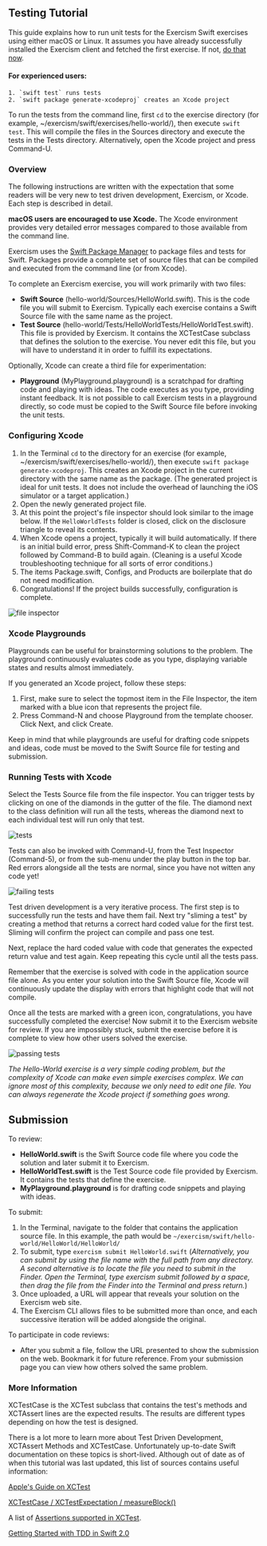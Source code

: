 ## Testing Tutorial

This guide explains how to run unit tests for the Exercism Swift exercises using either macOS or Linux. It assumes you have already successfully installed the Exercism client and fetched the first exercise. If not, [do that now](http://exercism.io/languages/swift).

#### For experienced users:

	1. `swift test` runs tests
	2. `swift package generate-xcodeproj` creates an Xcode project
	
To run the tests from the command line, first `cd` to the exercise directory (for example, ~/exercism/swift/exercises/hello-world/), then execute `swift test`. This will compile the files in the Sources directory and execute the tests in the Tests directory. Alternatively, open the Xcode project and press Command-U.

### Overview

The following instructions are written with the expectation that some readers will be very new to test driven development, Exercism, or Xcode. Each step is described in detail.

**macOS users are encouraged to use Xcode.** The Xcode environment provides very detailed error messages compared to those available from the command line.

Exercism uses the [Swift Package Manager](https://github.com/apple/swift-package-manager/tree/master/Documentation) to package files and tests for Swift. Packages provide a complete set of source files that can be compiled and executed from the command line (or from Xcode).

To complete an Exercism exercise, you will work primarily with two files:

* **Swift Source** (hello-world/Sources/HelloWorld.swift). This is the code file you will submit to Exercism. Typically each exercise contains a Swift Source file with the same name as the project.
* **Test Source** (hello-world/Tests/HelloWorldTests/HelloWorldTest.swift). This file is provided by Exercism. It contains the XCTestCase subclass that defines the solution to the exercise. You never edit this file, but you will have to understand it in order to fulfill its expectations.

Optionally, Xcode can create a third file for experimentation:

* **Playground** (MyPlayground.playground) is a scratchpad for drafting code and playing with ideas. The code executes as you type, providing instant feedback. It is not possible to call Exercism tests in a playground directly, so code must be copied to the Swift Source file before invoking the unit tests.


### Configuring Xcode
1. In the Terminal `cd` to the directory for an exercise (for example, ~/exercism/swift/exercises/hello-world/), then execute `swift package generate-xcodeproj`. This creates an Xcode project in the current directory with the same name as the package. (The generated project is ideal for unit tests. It does not include the overhead of launching the iOS simulator or a target application.)
2. Open the newly generated project file.
3. At this point the project's file inspector should look similar to the image below. If the `HelloWorldTests` folder is closed, click on the disclosure triangle to reveal its contents.
4. When Xcode opens a project, typically it will build automatically. If there is an initial build error, press Shift-Command-K to clean the project followed by Command-B to build again. (Cleaning is a useful Xcode troubleshooting technique for all sorts of error conditions.)
5. The items Package.swift, Configs, and Products are boilerplate that do not need modification.
6. Congratulations! If the project builds successfully, configuration is complete.

![file inspector](/docs/img/file-inspector.png)

### Xcode Playgrounds

Playgrounds can be useful for brainstorming solutions to the problem. The playground continuously evaluates code as you type, displaying variable states and results almost immediately.

If you generated an Xcode project, follow these steps:

1. First, make sure to select the topmost item in the File Inspector, the item marked with a blue icon that represents the project file.
2. Press Command-N and choose Playground from the template chooser. Click Next, and click Create.

Keep in mind that while playgrounds are useful for drafting code snippets and ideas, code must be moved to the Swift Source file for testing and submission.

### Running Tests with Xcode

Select the Tests Source file from the file inspector. You can trigger tests by clicking on one of the diamonds in the gutter of the file. The diamond next to the class definition will run all the tests, whereas the diamond next to each individual test will run only that test.

![tests](/docs/img/tests.png)

Tests can also be invoked with Command-U, from the Test Inspector (Command-5), or from the sub-menu under the play button in the top bar. Red errors alongside all the tests are normal, since you have not witten any code yet!

![failing tests](/docs/img/tests-fail.png)

Test driven development is a very iterative process. The first step is to successfully run the tests and have them fail. Next try "sliming a test" by creating a method that returns a correct hard coded value for the first test. Sliming will confirm the project can compile and pass one test.

Next, replace the hard coded value with code that generates the expected return value and test again. Keep repeating this cycle until all the tests pass.

Remember that the exercise is solved with code in the application source file alone. As you enter your solution into the Swift Source file, Xcode will continuously update the display with errors that highlight code that will not compile.

Once all the tests are marked with a green icon, congratulations, you have successfully completed the exercise! Now submit it to the Exercism website for review. If you are impossibly stuck, submit the exercise before it is complete to view how other users solved the exercise.

![passing tests](/docs/img/tests-pass.png)

*The Hello-World exercise is a very simple coding problem, but the complexity of Xcode can make even simple exercises complex. We can ignore most of this complexity, because we only need to edit one file. You can always regenerate the Xcode project if something goes wrong.*

## Submission

To review:

* **HelloWorld.swift** is the Swift Source code file where you code the solution and later submit it to Exercism.
* **HelloWorldTest.swift** is the Test Source code file provided by Exercism. It contains the tests that define the exercise.
* **MyPlayground.playground** is for drafting code snippets and playing with ideas.

To submit:

1. In the Terminal, navigate to the folder that contains the application source file. In this example, the path would be `~/exercism/swift/hello-world/HelloWorld/HelloWorld/`
2. To submit, type `exercism submit HelloWorld.swift` (_Alternatively, you can submit by using the file name with the full path from any directory. A second alternative is to locate the file you need to submit in the Finder. Open the Terminal, type exercism submit followed by a space, then drag the file from the Finder into the Terminal and press return._)
3. Once uploaded, a URL will appear that reveals your solution on the Exercism web site.
4. The Exercism CLI allows files to be submitted more than once, and each successive iteration will be added alongside the original.

To participate in code reviews:

* After you submit a file, follow the URL presented to show the submission on the web. Bookmark it for future reference. From your submission page you can view how others solved the same problem.

### More Information

XCTestCase is the XCTest subclass that contains the test's methods and XCTAssert lines are the expected results. The results are different types depending on how the test is designed.

There is a lot more to learn more about Test Driven Development, XCTAssert Methods and XCTestCase. Unfortunately up-to-date Swift documentation on these topics is short-lived. Although out of date as of when this tutorial was last updated, this list of sources contains useful information:

[Apple's Guide on XCTest](https://developer.apple.com/library/tvos/documentation/DeveloperTools/Conceptual/testing_with_xcode/chapters/02-quick_start.html#//apple_ref/doc/uid/TP40014132-CH2-SW1)

[XCTest​Case / XCTest​Expectation / measure​Block()](http://nshipster.com/xctestcase/)

A list of [Assertions supported in XCTest](http://rshankar.com/assertions-supported-in-xctest/).

[Getting Started with TDD in Swift 2.0](https://medium.com/@ynzc/getting-started-with-tdd-in-swift-2fab3e07204b#.589p6ao6y)

